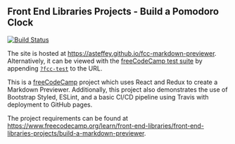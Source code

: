 ## Front End Libraries Projects - Build a Pomodoro Clock

[![Build Status](https://travis-ci.org/asteffey/fcc-markdown-previewer.svg?branch=master)](https://travis-ci.org/asteffey/fcc-markdown-previewer)

The site is hosted at https://asteffey.github.io/fcc-markdown-previewer.  
Alternatively, it can be viewed with the [freeCodeCamp test suite](https://cdn.freecodecamp.org/testable-projects-fcc/v1/bundle.js) 
by appending [`?fcc-test`](https://asteffey.github.io/fcc-markdown-previewer?fcc-test) to the URL.

This is a [freeCodeCamp](https://www.freecodecamp.org/) project which uses React and Redux to create a Markdown Previewer. 
Additionally, this project also demonstrates the use of Bootstrap Styled, ESLint, and a basic CI/CD pipeline using Travis with deployment to GitHub pages.

The project requirements can be found at https://www.freecodecamp.org/learn/front-end-libraries/front-end-libraries-projects/build-a-markdown-previewer.

